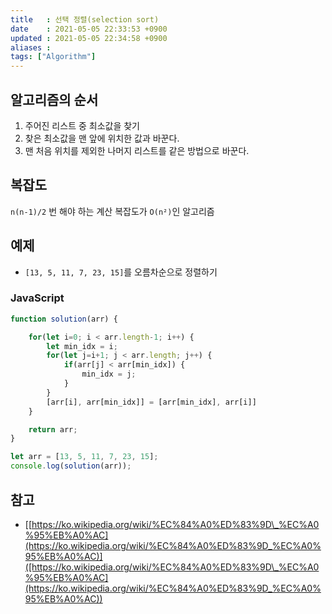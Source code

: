 ```yaml
---
title   : 선택 정렬(selection sort)
date    : 2021-05-05 22:33:53 +0900
updated : 2021-05-05 22:34:58 +0900
aliases :
tags: ["Algorithm"]
---
```

## 알고리즘의 순서  
1. 주어진 리스트 중 최소값을 찾기 
2. 찾은 최소값을 맨 앞에 위치한 값과 바꾼다. 
3. 맨 처음 위치를 제외한 나머지 리스트를 같은 방법으로 바꾼다.  

## 복잡도
`n(n-1)/2` 번 해야 하는 계산 복잡도가 `O(n²)`인 알고리즘 

## 예제 
- `[13, 5, 11, 7, 23, 15]`를 오름차순으로 정렬하기    

### JavaScript  
```javascript
function solution(arr) {

    for(let i=0; i < arr.length-1; i++) {
        let min_idx = i; 
        for(let j=i+1; j < arr.length; j++) {
            if(arr[j] < arr[min_idx]) {
                min_idx = j; 
            }
        }
        [arr[i], arr[min_idx]] = [arr[min_idx], arr[i]]
    }

    return arr;
}

let arr = [13, 5, 11, 7, 23, 15];
console.log(solution(arr));
```


## 참고 
- [[https://ko.wikipedia.org/wiki/%EC%84%A0%ED%83%9D\_%EC%A0%95%EB%A0%AC](https://ko.wikipedia.org/wiki/%EC%84%A0%ED%83%9D_%EC%A0%95%EB%A0%AC)]([https://ko.wikipedia.org/wiki/%EC%84%A0%ED%83%9D\_%EC%A0%95%EB%A0%AC](https://ko.wikipedia.org/wiki/%EC%84%A0%ED%83%9D_%EC%A0%95%EB%A0%AC))
